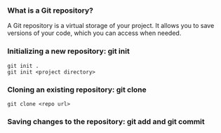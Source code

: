 ### What is a Git repository?

A Git repository is a virtual storage of your project. It allows you to save versions of your code, which you can access when needed. 


### Initializing a new repository: git init
```` 
git init .
git init <project directory> 
````

### Cloning an existing repository: git clone
```
git clone <repo url>
```
### Saving changes to the repository: git add and git commit
